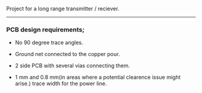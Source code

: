 Project for a long range transmitter / reciever.

---
### PCB design requirements;

- No 90 degree trace angles.

- Ground net connected to the copper pour.

- 2 side PCB with several vias connecting them.

- 1 mm and 0.8 mm(in areas where a potential clearence issue might arise.) trace width for the power line.   